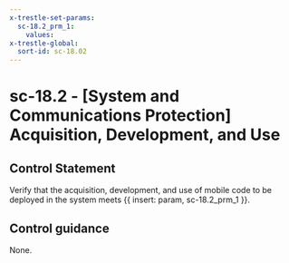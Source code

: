 ```yaml
---
x-trestle-set-params:
  sc-18.2_prm_1:
    values:
x-trestle-global:
  sort-id: sc-18.02
---
```


# sc-18.2 - \[System and Communications Protection\] Acquisition, Development, and Use

## Control Statement

Verify that the acquisition, development, and use of mobile code to be deployed in the system meets {{ insert: param, sc-18.2_prm_1 }}.

## Control guidance

None.
